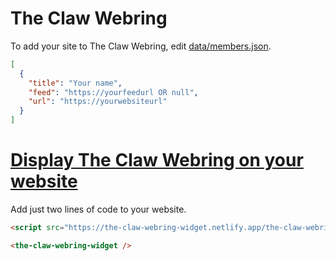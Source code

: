 # The Claw Webring

To add your site to The Claw Webring, edit [data/members.json](data/members.json).

```json
[
  {
    "title": "Your name",
    "feed": "https://yourfeedurl OR null",
    "url": "https://yourwebsiteurl"
  }
]
```

# [Display The Claw Webring on your website](https://github.com/whitep4nth3r/the-claw-webring-widget/blob/main/README.md)

Add just two lines of code to your website.

```html
<script src="https://the-claw-webring-widget.netlify.app/the-claw-webring-widget.mjs" type="module"></script>

<the-claw-webring-widget />

```
